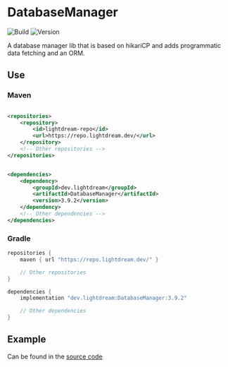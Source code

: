 # DatabaseManager

![Build](../../actions/workflows/build.yml/badge.svg)
![Version](https://img.shields.io/badge/Version-3.9.2-red.svg)

A database manager lib that is based on hikariCP and adds programmatic data fetching and an ORM.

## Use

### Maven

```xml

<repositories>
    <repository>
        <id>lightdream-repo</id>
        <url>https://repo.lightdream.dev/</url>
    </repository>
    <!-- Other repositories -->
</repositories>
```

```xml

<dependencies>
    <dependency>
        <groupId>dev.lightdream</groupId>
        <artifactId>DatabaseManager</artifactId>
        <version>3.9.2</version>
    </dependency>
    <!-- Other dependencies -->
</dependencies>
```

### Gradle

```groovy
repositories {
    maven { url "https://repo.lightdream.dev/" }

    // Other repositories
}

dependencies {
    implementation "dev.lightdream:DatabaseManager:3.9.2"

    // Other dependencies
}
```

## Example

Can be found in the [source code](/src/main/java/dev/lightdream/databasemanager/example)
